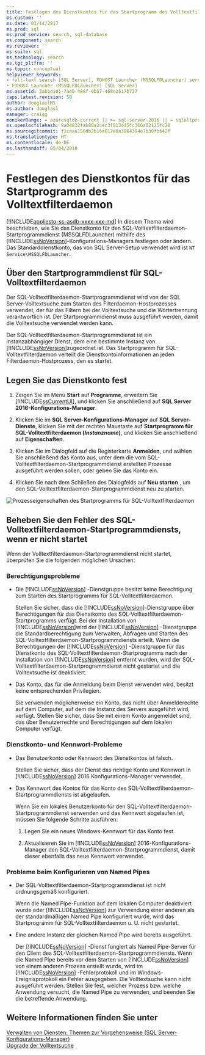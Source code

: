 ```yaml
---
title: Festlegen des Dienstkontos für das Startprogramm des Volltextfilterdaemon | Microsoft-Dokumentation
ms.custom: ''
ms.date: 03/14/2017
ms.prod: sql
ms.prod_service: search, sql-database
ms.component: search
ms.reviewer: ''
ms.suite: sql
ms.technology: search
ms.tgt_pltfrm: ''
ms.topic: conceptual
helpviewer_keywords:
- full-text search [SQL Server], FDHOST Launcher (MSSQLFDLauncher) service account
- FDHOST Launcher (MSSQLFDLauncher) [SQL Server]
ms.assetid: 3ab1d101-7ae0-488f-9b57-468e2517b737
caps.latest.revision: 50
author: douglaslMS
ms.author: douglasl
manager: craigg
monikerRange: = azuresqldb-current || >= sql-server-2016 || = sqlallproducts-allversions
ms.openlocfilehash: 9a04832fab80a2cec3f013445fc366a02125fc20
ms.sourcegitcommit: f1caaa156db2b16e817e0a3884394e7b30fb642f
ms.translationtype: HT
ms.contentlocale: de-DE
ms.lasthandoff: 05/04/2018
---
```

# <a name="set-the-service-account-for-the-full-text-filter-daemon-launcher"></a>Festlegen des Dienstkontos für das Startprogramm des Volltextfilterdaemon
[!INCLUDE[appliesto-ss-asdb-xxxx-xxx-md](../../includes/appliesto-ss-asdb-xxxx-xxx-md.md)]
 In diesem Thema wird beschrieben, wie Sie das Dienstkonto für den SQL-Volltextfilterdaemon-Startprogrammdienst (MSSQLFDLauncher) mithilfe des [!INCLUDE[ssNoVersion](../../includes/ssnoversion-md.md)]-Konfigurations-Managers festlegen oder ändern. Das Standarddienstkonto, das von SQL Server-Setup verwendet wird ist `NT Service\MSSQLFDLauncher`.
  
  
## <a name="about-the-sql-full-text-filter-daemon-launcher-service"></a>Über den Startprogrammdienst für SQL-Volltextfilterdaemon
Der SQL-Volltextfilterdaemon-Startprogrammdienst wird von der SQL Server-Volltextsuche zum Starten des Filterdaemon-Hostprozesses verwendet, der für das Filtern bei der Volltextsuche und die Wörtertrennung verantwortlich ist. Der Startprogrammdienst muss ausgeführt werden, damit die Volltextsuche verwendet werden kann.  
  
Der SQL-Volltextfilterdaemon-Startprogrammdienst ist ein instanzabhängiger Dienst, dem eine bestimmte Instanz von [!INCLUDE[ssNoVersion](../../includes/ssnoversion-md.md)]zugeordnet ist. Das Startprogramm für SQL-Volltextfilterdaemon verteilt die Dienstkontoinformationen an jeden Filterdaemon-Hostprozess, den es startet.  

##  <a name="setting"></a>Legen Sie das Dienstkonto fest  
  
1.  Zeigen Sie im Menü **Start** auf **Programme**, erweitern Sie [!INCLUDE[ssCurrentUI](../../includes/sscurrentui-md.md)], und klicken Sie anschließend auf **SQL Server 2016-Konfigurations-Manager**.  
  
2.  Klicken Sie im **SQL Server-Konfigurations-Manager** auf **SQL Server-Dienste**, klicken Sie mit der rechten Maustaste auf **Startprogramm für SQL-Volltextfilterdaemon (***Instanzname***)**, und klicken Sie anschließend auf **Eigenschaften**.  
  
3.  Klicken Sie im Dialogfeld auf die Registerkarte **Anmelden**, und wählen Sie anschließend das Konto aus, unter dem die vom SQL-Volltextfilterdaemon-Startprogrammdienst erstellten Prozesse ausgeführt werden sollen, oder geben Sie das Konto ein.  
  
4.  Klicken Sie nach dem Schließen des Dialogfelds auf **Neu starten** , um den SQL-Volltextfilterdaemon-Startprogrammdienst neu zu starten.  
  
![Prozesseigenschaften des Startprogramms für SQL-Volltextfilterdaemon](../../relational-databases/search/media/sql-full-text-filter-daemon-launch-process-properties.png)
  
##  <a name="error"></a>Beheben Sie den Fehler des SQL-Volltextfilterdaemon-Startprogrammdiensts, wenn er nicht startet  
 Wenn der Volltextfilterdaemon-Startprogrammdienst nicht startet, überprüfen Sie die folgenden möglichen Ursachen:  
  
### <a name="permissions-issues"></a>Berechtigungsprobleme
-   Die [!INCLUDE[ssNoVersion](../../includes/ssnoversion-md.md)] -Dienstgruppe besitzt keine Berechtigung zum Starten des Startprogramms für SQL-Volltextfilterdaemon.  

     Stellen Sie sicher, dass die [!INCLUDE[ssNoVersion](../../includes/ssnoversion-md.md)]-Dienstgruppe über Berechtigungen für das Dienstkonto des SQL-Volltextfilterdaemon-Startprogramms verfügt. Bei der Installation von [!INCLUDE[ssNoVersion](../../includes/ssnoversion-md.md)]wird der [!INCLUDE[ssNoVersion](../../includes/ssnoversion-md.md)] -Dienstgruppe die Standardberechtigung zum Verwalten, Abfragen und Starten des SQL-Volltextfilterdaemon-Startprogrammdiensts erteilt. Wenn die Berechtigungen der [!INCLUDE[ssNoVersion](../../includes/ssnoversion-md.md)] -Dienstgruppe für das Dienstkonto des SQL-Volltextfilterdaemon-Startprogramms nach der Installation von [!INCLUDE[ssNoVersion](../../includes/ssnoversion-md.md)] entfernt wurden, wird der SQL-Volltextfilterdaemon-Startprogrammdienst nicht gestartet und die Volltextsuche ist deaktiviert.     

-   Das Konto, das für die Anmeldung beim Dienst verwendet wird, besitzt keine entsprechenden Privilegien.  
  
     Sie verwenden möglicherweise ein Konto, das nicht über Anmelderechte auf dem Computer, auf dem die Instanz des Servers ausgeführt wird, verfügt. Stellen Sie sicher, dass Sie mit einem Konto angemeldet sind, das über Benutzerrechte und Berechtigungen auf dem lokalen Computer verfügt.  

### <a name="service-account-and-password-issues"></a>Dienstkonto- und Kennwort-Probleme
-   Das Benutzerkonto oder Kennwort des Dienstkontos ist falsch.  
  
     Stellen Sie sicher, dass der Dienst das richtige Konto und Kennwort in [!INCLUDE[ssNoVersion](../../includes/ssnoversion-md.md)] 2016 Konfigurations-Manager verwendet.  
  
-   Das Kennwort des Kontos für das Konto des SQL-Volltextfilterdaemon-Startprogrammdiensts ist abgelaufen.  
  
     Wenn Sie ein lokales Benutzerkonto für den SQL-Volltextfilterdaemon-Startprogrammdienst verwenden und das Kennwort abgelaufen ist, müssen Sie folgende Schritte ausführen:  
  
    1.  Legen Sie ein neues Windows-Kennwort für das Konto fest.  
  
    2.  Aktualisieren Sie im [!INCLUDE[ssNoVersion](../../includes/ssnoversion-md.md)] 2016-Konfigurations-Manager den SQL-Volltextfilterdaemon-Startprogrammdienst, damit dieser ebenfalls das neue Kennwort verwendet.  
  
### <a name="named-pipes-configuration-issues"></a>Probleme beim Konfigurieren von Named Pipes
-   Der SQL-Volltextfilterdaemon-Startprogrammdienst ist nicht ordnungsgemäß konfiguriert.  
  
     Wenn die Named Pipe-Funktion auf dem lokalen Computer deaktiviert wurde oder [!INCLUDE[ssNoVersion](../../includes/ssnoversion-md.md)] zur Verwendung einer anderen als der standardmäßigen Named Pipe konfiguriert wurde, wird das Startprogramm für SQL-Volltextfilterdaemon u. U. nicht gestartet.  
  
-   Eine andere Instanz der gleichen Named Pipe wird bereits ausgeführt.  
  
     Der [!INCLUDE[ssNoVersion](../../includes/ssnoversion-md.md)] -Dienst fungiert als Named Pipe-Server für den Client des SQL-Volltextfilterdaemon-Startprogrammdiensts. Wenn die Named Pipe bereits vor dem Starten von [!INCLUDE[ssNoVersion](../../includes/ssnoversion-md.md)] von einem anderen Prozess erstellt wurde, wird im [!INCLUDE[ssNoVersion](../../includes/ssnoversion-md.md)] -Fehlerprotokoll und im Windows-Ereignisprotokoll ein Fehler ausgegeben. Die Volltextsuche kann nicht ausgeführt werden.  Stellen Sie fest, welcher Prozess bzw. welche Anwendung versucht, die Named Pipe zu verwenden, und beenden Sie die betreffende Anwendung.  
  
## <a name="see-also"></a>Weitere Informationen finden Sie unter  
 [Verwalten von Diensten: Themen zur Vorgehensweise &#40;SQL Server-Konfigurations-Manager&#41;](http://msdn.microsoft.com/library/78dee169-df0c-4c95-9af7-bf033bc9fdc6)   
 [Upgrade der Volltextsuche](../../relational-databases/search/upgrade-full-text-search.md)  
  
  
